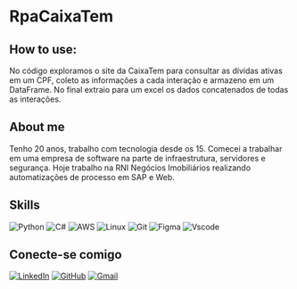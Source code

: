 # RpaCaixaTem
## How to use:
No código exploramos o site da CaixaTem para consultar as dívidas ativas em um CPF, coleto as informações a cada interação e armazeno em um DataFrame. No final extraio para um excel os dados concatenados de todas as interações.

## About me
Tenho 20 anos, trabalho com tecnologia desde os 15. Comecei a trabalhar em uma empresa de software na parte de infraestrutura, servidores e segurança. Hoje trabalho na RNI Negócios Imobiliários realizando automatizações de processo em SAP e Web.

## Skills
![Python](https://img.shields.io/badge/python-3670A0?style=for-the-badge&logo=python&logoColor=ffdd54)
![C#](https://img.shields.io/badge/C%23-239120?style=for-the-badge&logo=c-sharp&logoColor=white)
![AWS](https://img.shields.io/badge/AWS-000.svg?style=for-the-badge&logo=amazon-aws&logoColor=white)
![Linux](https://img.shields.io/badge/Linux-000?style=for-the-badge&logo=linux&logoColor=FCC624)
![Git](https://img.shields.io/badge/GIT-E44C30?style=for-the-badge&logo=git&logoColor=white)
![Figma](https://img.shields.io/badge/Figma-696969?style=for-the-badge&logo=figma&logoColor=figma)
![Vscode](https://img.shields.io/badge/Vscode-007ACC?style=for-the-badge&logo=visual-studio-code&logoColor=white)

## Conecte-se comigo
[![LinkedIn](https://img.shields.io/badge/LinkedIn-0077B5?style=for-the-badge&logo=linkedin&logoColor=white)](https://www.linkedin.com/in/cauangregui/)
[![GitHub](https://img.shields.io/badge/GitHub-100000?style=for-the-badge&logo=github&logoColor=white)](https://github.com/cauangregui04)
[![Gmail](https://img.shields.io/badge/Gmail-333333?style=for-the-badge&logo=gmail&logoColor=red)](mailto:cauangreghi@gmail.com)
